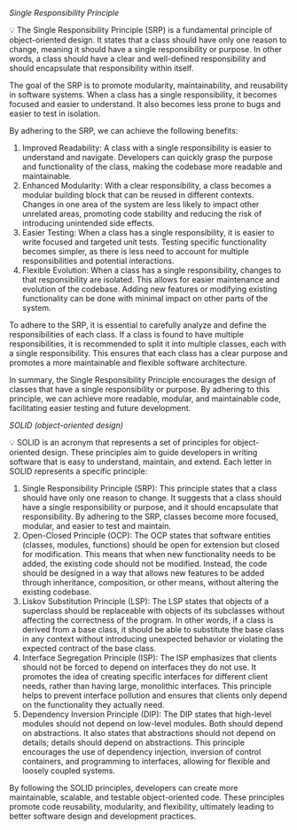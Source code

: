 







*Single Responsibility Principle*
<aside>
💡 The Single Responsibility Principle (SRP) is a fundamental principle of object-oriented design. It states that a class should have only one reason to change, meaning it should have a single responsibility or purpose. In other words, a class should have a clear and well-defined responsibility and should encapsulate that responsibility within itself.

The goal of the SRP is to promote modularity, maintainability, and reusability in software systems. When a class has a single responsibility, it becomes focused and easier to understand. It also becomes less prone to bugs and easier to test in isolation.

By adhering to the SRP, we can achieve the following benefits:

1. Improved Readability: A class with a single responsibility is easier to understand and navigate. Developers can quickly grasp the purpose and functionality of the class, making the codebase more readable and maintainable.
2. Enhanced Modularity: With a clear responsibility, a class becomes a modular building block that can be reused in different contexts. Changes in one area of the system are less likely to impact other unrelated areas, promoting code stability and reducing the risk of introducing unintended side effects.
3. Easier Testing: When a class has a single responsibility, it is easier to write focused and targeted unit tests. Testing specific functionality becomes simpler, as there is less need to account for multiple responsibilities and potential interactions.
4. Flexible Evolution: When a class has a single responsibility, changes to that responsibility are isolated. This allows for easier maintenance and evolution of the codebase. Adding new features or modifying existing functionality can be done with minimal impact on other parts of the system.

To adhere to the SRP, it is essential to carefully analyze and define the responsibilities of each class. If a class is found to have multiple responsibilities, it is recommended to split it into multiple classes, each with a single responsibility. This ensures that each class has a clear purpose and promotes a more maintainable and flexible software architecture.

In summary, the Single Responsibility Principle encourages the design of classes that have a single responsibility or purpose. By adhering to this principle, we can achieve more readable, modular, and maintainable code, facilitating easier testing and future development.

</aside>

*SOLID (object-oriented design)*
<aside>
💡 SOLID is an acronym that represents a set of principles for object-oriented design. These principles aim to guide developers in writing software that is easy to understand, maintain, and extend. Each letter in SOLID represents a specific principle:

1. Single Responsibility Principle (SRP): This principle states that a class should have only one reason to change. It suggests that a class should have a single responsibility or purpose, and it should encapsulate that responsibility. By adhering to the SRP, classes become more focused, modular, and easier to test and maintain.
2. Open-Closed Principle (OCP): The OCP states that software entities (classes, modules, functions) should be open for extension but closed for modification. This means that when new functionality needs to be added, the existing code should not be modified. Instead, the code should be designed in a way that allows new features to be added through inheritance, composition, or other means, without altering the existing codebase.
3. Liskov Substitution Principle (LSP): The LSP states that objects of a superclass should be replaceable with objects of its subclasses without affecting the correctness of the program. In other words, if a class is derived from a base class, it should be able to substitute the base class in any context without introducing unexpected behavior or violating the expected contract of the base class.
4. Interface Segregation Principle (ISP): The ISP emphasizes that clients should not be forced to depend on interfaces they do not use. It promotes the idea of creating specific interfaces for different client needs, rather than having large, monolithic interfaces. This principle helps to prevent interface pollution and ensures that clients only depend on the functionality they actually need.
5. Dependency Inversion Principle (DIP): The DIP states that high-level modules should not depend on low-level modules. Both should depend on abstractions. It also states that abstractions should not depend on details; details should depend on abstractions. This principle encourages the use of dependency injection, inversion of control containers, and programming to interfaces, allowing for flexible and loosely coupled systems.

By following the SOLID principles, developers can create more maintainable, scalable, and testable object-oriented code. These principles promote code reusability, modularity, and flexibility, ultimately leading to better software design and development practices.

</aside>